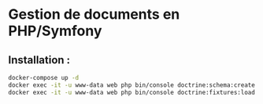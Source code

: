 # Gestion de documents en PHP/Symfony

## Installation :

```bash
docker-compose up -d
docker exec -it -u www-data web php bin/console doctrine:schema:create --no-interaction
docker exec -it -u www-data web php bin/console doctrine:fixtures:load --no-interaction
```
